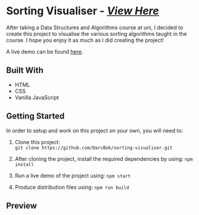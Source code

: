 # Sorting Visualiser - [_View Here_](https://DarcBok.github.io/sorting-visualiser/)

After taking a Data Structures and Algorithms course at uni, I decided to create this project to visualise the various sorting algorithms taught in the course. I hope you enjoy it as much as I did creating the project!

A live demo can be found [here](https://DarcBok.github.io/sorting-visualiser/).

## Built With

- HTML
- CSS
- Vanilla JavaScript

## Getting Started

In order to setup and work on this project on your own, you will need to:

1. Clone this project:  
`git clone https://github.com/DarcBok/sorting-visualiser.git`

2. After cloning the project, install the required dependencies by using:
`npm install`

3. Run a live demo of the project using:
`npm start`

4. Produce distribution files using:
`npm run build`

## Preview

